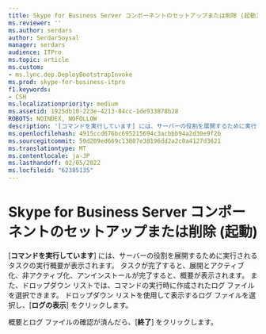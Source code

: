 ```yaml
---
title: Skype for Business Server コンポーネントのセットアップまたは削除 (起動)
ms.reviewer: ''
ms.author: serdars
author: SerdarSoysal
manager: serdars
audience: ITPro
ms.topic: article
ms.custom:
- ms.lync.dep.DeployBootstrapInvoke
ms.prod: skype-for-business-itpro
f1.keywords:
- CSH
ms.localizationpriority: medium
ms.assetid: 1925db10-223e-4213-84cc-1de933878b28
ROBOTS: NOINDEX, NOFOLLOW
description: '[コマンドを実行しています] には、サーバーの役割を展開するために実行されるタスクの実行概要が表示されます。 タスクが完了すると、展開とアクティブ化、非アクティブ化、アンインストールが完了すると、概要が表示されます。 また、ドロップダウン リストでは、コマンドの実行時に作成されたログ ファイルを選択できます。 ドロップダウン リストを使用して表示するログ ファイルを選択し、[ログの表示] をクリックします。'
ms.openlocfilehash: 4915ccd676bc695215694c3acbbb94a2d30e9f2b
ms.sourcegitcommit: 59d209ed669c13807e38196dd2a2c0a4127d3621
ms.translationtype: MT
ms.contentlocale: ja-JP
ms.lasthandoff: 02/05/2022
ms.locfileid: "62385135"
---
```

# <a name="setup-or-remove-skype-for-business-server-components-invoke"></a>Skype for Business Server コンポーネントのセットアップまたは削除 (起動)
 
[**コマンドを実行しています**] には、サーバーの役割を展開するために実行されるタスクの実行概要が表示されます。 タスクが完了すると、展開とアクティブ化、非アクティブ化、アンインストールが完了すると、概要が表示されます。 また、ドロップダウン リストでは、コマンドの実行時に作成されたログ ファイルを選択できます。 ドロップダウン リストを使用して表示するログ ファイルを選択し、[**ログの表示**] をクリックします。
  
概要とログ ファイルの確認が済んだら、[**終了**] をクリックします。
  


